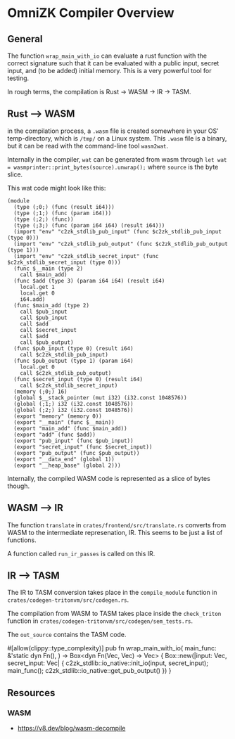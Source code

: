# OmniZK Compiler Overview

## General
The function `wrap_main_with_io` can evaluate a rust function
with the correct signature such that it can be evaluated with
a public input, secret input, and (to be added) initial memory.
This is a very powerful tool for testing.

In rough terms, the compilation is Rust -> WASM -> IR -> TASM.

## Rust --> WASM
in the compilation process, a `.wasm` file is created
somewhere in your OS' temp-directory, which is `/tmp/`
on a Linux system. This `.wasm` file is a binary, but
it can be read with the command-line tool `wasm2wat`.

Internally in the compiler, `wat` can be generated
from wasm through 
`let wat = wasmprinter::print_bytes(source).unwrap();`
where `source` is the byte slice.

This wat code might look like this:
```wat
(module
  (type (;0;) (func (result i64)))
  (type (;1;) (func (param i64)))
  (type (;2;) (func))
  (type (;3;) (func (param i64 i64) (result i64)))
  (import "env" "c2zk_stdlib_pub_input" (func $c2zk_stdlib_pub_input (type 0)))
  (import "env" "c2zk_stdlib_pub_output" (func $c2zk_stdlib_pub_output (type 1)))
  (import "env" "c2zk_stdlib_secret_input" (func $c2zk_stdlib_secret_input (type 0)))
  (func $__main (type 2)
    call $main_add)
  (func $add (type 3) (param i64 i64) (result i64)
    local.get 1
    local.get 0
    i64.add)
  (func $main_add (type 2)
    call $pub_input
    call $pub_input
    call $add
    call $secret_input
    call $add
    call $pub_output)
  (func $pub_input (type 0) (result i64)
    call $c2zk_stdlib_pub_input)
  (func $pub_output (type 1) (param i64)
    local.get 0
    call $c2zk_stdlib_pub_output)
  (func $secret_input (type 0) (result i64)
    call $c2zk_stdlib_secret_input)
  (memory (;0;) 16)
  (global $__stack_pointer (mut i32) (i32.const 1048576))
  (global (;1;) i32 (i32.const 1048576))
  (global (;2;) i32 (i32.const 1048576))
  (export "memory" (memory 0))
  (export "__main" (func $__main))
  (export "main_add" (func $main_add))
  (export "add" (func $add))
  (export "pub_input" (func $pub_input))
  (export "secret_input" (func $secret_input))
  (export "pub_output" (func $pub_output))
  (export "__data_end" (global 1))
  (export "__heap_base" (global 2)))
```

Internally, the compiled WASM code is represented as a slice of
bytes though.

## WASM --> IR
The function `translate` in `crates/frontend/src/translate.rs`
converts from WASM to the intermediate represenation, IR. This
seems to be just a list of functions.

A function called `run_ir_passes` is called on this IR.


## IR --> TASM
The IR to TASM conversion takes place in the `compile_module`
function in `crates/codegen-tritonvm/src/codegen.rs`.

The compilation from WASM to TASM takes place inside the
`check_triton` function in 
`crates/codegen-tritonvm/src/codegen/sem_tests.rs`. 

The `out_source` contains the TASM code.



#[allow(clippy::type_complexity)]
pub fn wrap_main_with_io(
    main_func: &'static dyn Fn(),
) -> Box<dyn Fn(Vec<u64>, Vec<u64>) -> Vec<u64>> {
    Box::new(|input: Vec<u64>, secret_input: Vec<u64>| {
        c2zk_stdlib::io_native::init_io(input, secret_input);
        main_func();
        c2zk_stdlib::io_native::get_pub_output()
    })
}

## Resources
### WASM
- https://v8.dev/blog/wasm-decompile

